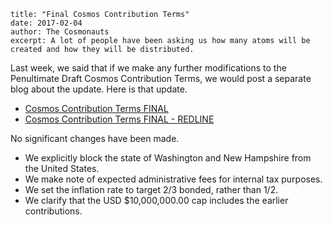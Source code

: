 ~~~
title: "Final Cosmos Contribution Terms"
date: 2017-02-04
author: The Cosmonauts
excerpt: A lot of people have been asking us how many atoms will be created and how they will be distributed.
~~~

Last week, we said that if we make any further modifications
to the Penultimate Draft Cosmos Contribution Terms, we would
post a separate blog about the update.  Here is that update.

* [Cosmos Contribution Terms FINAL](https://github.com/cosmos/cosmos/raw/master/fundraiser/Interchain%20Cosmos%20Contribution%20Terms%20-%20FINAL.pdf)
* [Cosmos Contribution Terms FINAL - REDLINE](https://github.com/cosmos/cosmos/raw/master/fundraiser/Interchain%20Cosmos%20Contribution%20Terms%20-%20FINAL%20-%20REDLINE.docx)

No significant changes have been made.

* We explicitly block the state of Washington and New Hampshire from the United States.
* We make note of expected administrative fees for internal tax purposes.
* We set the inflation rate to target 2/3 bonded, rather than 1/2.
* We clarify that the USD $10,000,000.00 cap includes the earlier contributions.
